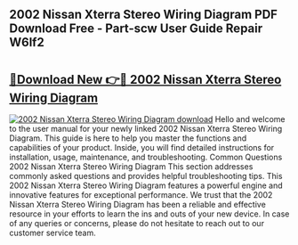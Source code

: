 ## 2002 Nissan Xterra Stereo Wiring Diagram PDF Download Free - Part-scw User Guide Repair W6lf2

# <h2><a href="http://dfmz7rw.blite.top/?on=2002+Nissan+Xterra+Stereo+Wiring+Diagram">🔗Download New 👉🔴 2002 Nissan Xterra Stereo Wiring Diagram</a></h2>

[![2002 Nissan Xterra Stereo Wiring Diagram download](https://i.imgur.com/lujVjoI.png)](http://dfmz7rw.blite.top/?on=2002+Nissan+Xterra+Stereo+Wiring+Diagram)
Hello and welcome to the user manual for your newly linked 2002 Nissan Xterra Stereo Wiring Diagram. This guide is here to help you master the functions and capabilities of your product. Inside, you will find detailed instructions for installation, usage, maintenance, and troubleshooting. Common Questions 2002 Nissan Xterra Stereo Wiring Diagram This section addresses commonly asked questions and provides helpful troubleshooting tips. This 2002 Nissan Xterra Stereo Wiring Diagram features a powerful engine and innovative features for exceptional performance. We trust that the 2002 Nissan Xterra Stereo Wiring Diagram has been a reliable and effective resource in your efforts to learn the ins and outs of your new device. In case of any queries or concerns, please do not hesitate to reach out to our customer service team.
